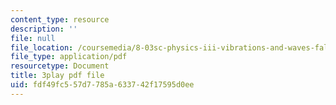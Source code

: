 ```yaml
---
content_type: resource
description: ''
file: null
file_location: /coursemedia/8-03sc-physics-iii-vibrations-and-waves-fall-2016/fdf49fc557d7785a633742f17595d0ee_T2n6fVybLcU.pdf
file_type: application/pdf
resourcetype: Document
title: 3play pdf file
uid: fdf49fc5-57d7-785a-6337-42f17595d0ee
---
```

